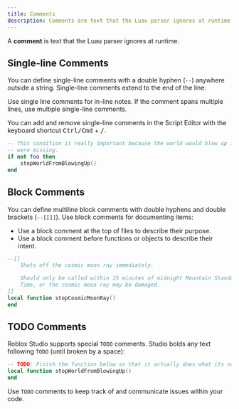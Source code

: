 ```yaml
---
title: Comments
description: Comments are text that the Luau parser ignores at runtime.
---
```


A **comment** is text that the Luau parser ignores at runtime.

## Single-line Comments

You can define single-line comments with a double hyphen (`--`) anywhere outside a string. Single-line comments extend to the end of the line.

Use single line comments for in-line notes. If the comment spans multiple lines, use multiple single-line comments.

You can add and remove single-line comments in the Script Editor with the keyboard shortcut <kbd>Ctrl/Cmd</kbd> + <kbd>/</kbd>.

```lua
-- This condition is really important because the world would blow up if it
-- were missing.
if not foo then
    stopWorldFromBlowingUp()
end
```

## Block Comments

You can define multiline block comments with double hyphens and double brackets (`--[[]]`). Use block comments for documenting items:

- Use a block comment at the top of files to describe their purpose.
- Use a block comment before functions or objects to describe their intent.

```lua
--[[
    Shuts off the cosmic moon ray immediately.

    Should only be called within 15 minutes of midnight Mountain Standard
    Time, or the cosmic moon ray may be damaged.
]]
local function stopCosmicMoonRay()
end
```

## TODO Comments

Roblox Studio supports special `TODO` comments. Studio bolds any text following `TODO` (until broken by a space):

```lua
-- TODO: Finish the function below so that it actually does what its name implies.
local function stopWorldFromBlowingUp()
end
```
Use `TODO` comments to keep track of and communicate issues within your code.
